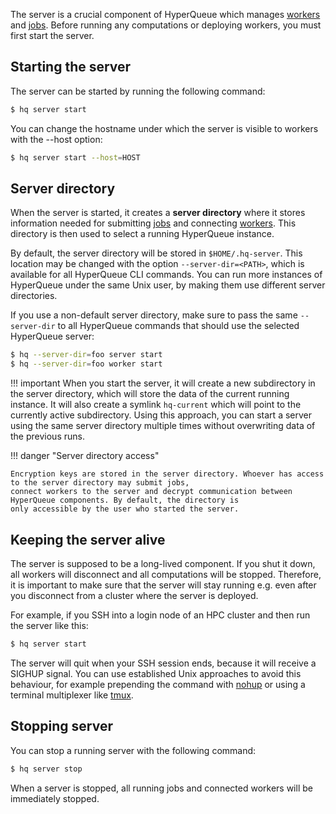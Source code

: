 The server is a crucial component of HyperQueue which manages [workers](worker.md) and [jobs](../jobs.md). Before running
any computations or deploying workers, you must first start the server.

## Starting the server
The server can be started by running the following command:

```bash
$ hq server start
```

You can change the hostname under which the server is visible to workers with the --host option:

```bash
$ hq server start --host=HOST
```

## Server directory
When the server is started, it creates a **server directory** where it stores information needed for submitting [jobs](../jobs.md)
and connecting [workers](worker.md). This directory is then used to select a running HyperQueue instance.

By default, the server directory will be stored in `$HOME/.hq-server`. This location may be changed with the option
`--server-dir=<PATH>`, which is available for all HyperQueue CLI commands. You can run more instances of HyperQueue under
the same Unix user, by making them use different server directories.

If you use a non-default server directory, make sure to pass the same `--server-dir` to all HyperQueue commands that
should use the selected HyperQueue server:

```bash
$ hq --server-dir=foo server start
$ hq --server-dir=foo worker start
```

!!! important
    When you start the server, it will create a new subdirectory in the server directory, which will store the data of the
    current running instance. It will also create a symlink `hq-current` which will point to the currently active subdirectory.
    Using this approach, you can start a server using the same server directory multiple times without overwriting data
    of the previous runs.

!!! danger "Server directory access"

    Encryption keys are stored in the server directory. Whoever has access to the server directory may submit jobs,
    connect workers to the server and decrypt communication between HyperQueue components. By default, the directory is
    only accessible by the user who started the server.

## Keeping the server alive
The server is supposed to be a long-lived component. If you shut it down, all workers will disconnect and all computations
will be stopped. Therefore, it is important to make sure that the server will stay running e.g. even after you disconnect
from a cluster where the server is deployed.

For example, if you SSH into a login node of an HPC cluster and then run the server like this:

```bash
$ hq server start
```

The server will quit when your SSH session ends, because it will receive a SIGHUP signal. You can use established Unix
approaches to avoid this behaviour, for example prepending the command with [nohup](https://en.wikipedia.org/wiki/Nohup)
or using a terminal multiplexer like [tmux](https://en.wikipedia.org/wiki/Tmux).

## Stopping server
You can stop a running server with the following command:

```bash
$ hq server stop
```

When a server is stopped, all running jobs and connected workers will be immediately stopped.
